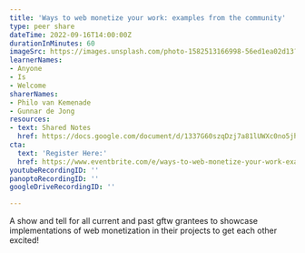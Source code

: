 ```yaml
---
title: 'Ways to web monetize your work: examples from the community'
type: peer share
dateTime: 2022-09-16T14:00:00Z
durationInMinutes: 60
imageSrc: https://images.unsplash.com/photo-1582513166998-56ed1ea02d13?ixlib=rb-1.2.1&ixid=MnwxMjA3fDB8MHxwaG90by1wYWdlfHx8fGVufDB8fHx8&auto=format&fit=crop&w=2064&q=80
learnerNames:
- Anyone
- Is
- Welcome
sharerNames:
- Philo van Kemenade
- Gunnar de Jong
resources:
- text: Shared Notes
  href: https://docs.google.com/document/d/1337G60szqDzj7a81lUWXc0no5jhdiGNJJ8vkcRVynBc/edit#
cta:
  text: 'Register Here:'
  href: https://www.eventbrite.com/e/ways-to-web-monetize-your-work-examples-from-the-gftw-community-tickets-392424982687
youtubeRecordingID: ''
panoptoRecordingID: ''
googleDriveRecordingID: ''

---
```

A show and tell for all current and past gftw grantees to showcase implementations of web monetization in their projects to get each other excited!